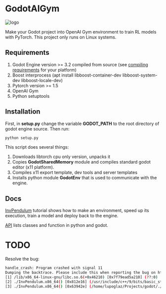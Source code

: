 # GodotAIGym
![logo](docs/Fig/GodotGymLogo.png)


Make your Godot project into OpenAI Gym environment to train RL models with PyTorch. This project only runs on Linux systems.

## Requirements
1. Godot Engine version >= 3.2 compiled from source (see [compiling requirements](https://docs.godotengine.org/en/stable/development/compiling/) for your platform)
2. Boost interprocess (apt install libboost-container-dev libboost-system-dev libboost-locale-dev)
3. Pytorch version >= 1.5
4. OpenAI Gym
4. Python setuptools


## Installation
First, in **setup.py** change the variable **GODOT_PATH** to the root directory of godot engine source. Then run:
```bash
python setup.py
```
This script does several things:
1. Downloads libtorch cpu only version, unpacks it
2. Copies **GodotSharedMemory** module and compiles standard godot editor (x11 platform).
3. Compiles x11 export template, dev tools and server templates
4. Installs python module **GodotEnv** that is used to communicate with the engine.

## Docs
[InvPendulum](https://lupoglaz.github.io/GodotAIGym/tutorial_basic.html)
tutorial shows how to make an environment, speed up its execution, train a model and deploy back to the engine.

[API](https://lupoglaz.github.io/GodotAIGym/API.html) lists classes and function in python and godot.

# TODO
Resolve the bug: 
```bash
handle_crash: Program crashed with signal 11
Dumping the backtrace. Please include this when reporting the bug on https://github.com/godotengine/godot/issues
[1] /lib/x86_64-linux-gnu/libc.so.6(+0x46210) [0x7f79ead5a210] (??:0)
[2] ./InvPendulum.x86_64() [0x812e16] (/usr/include/c++/9/bits/basic_string.h:2301)
[3] ./InvPendulum.x86_64() [0x63942e] (/home/lupoglaz/Projects/godot/./core/os/memory.h:119)
```



